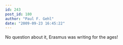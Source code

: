 ```yaml
---
id: 243
post_id: 180
author: "Paul F. Gehl"
date: "2009-09-23 16:45:22"
---
```

No question about it, Erasmus was writing for the ages!
